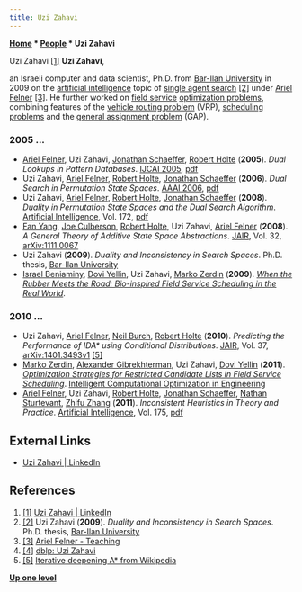```yaml
---
title: Uzi Zahavi
---
```

**[Home](Home "Home") \* [People](People "People") \* Uzi Zahavi**



 [](https://www.linkedin.com/in/uzi-zahavi-8a54a32/) Uzi Zahavi <a id="cite-note-1" href="#cite-ref-1">[1]</a> 
**Uzi Zahavi**,  

an Israeli computer and data scientist, Ph.D. from [Bar-Ilan University](Bar-Ilan_University "Bar-Ilan University") in 2009 on the [artificial intelligence](Artificial_Intelligence "Artificial Intelligence") topic of [single agent search](https://en.wikipedia.org/wiki/Iterative_deepening_A*)
<a id="cite-note-2" href="#cite-ref-2">[2]</a> under [Ariel Felner](Ariel_Felner "Ariel Felner") <a id="cite-note-3" href="#cite-ref-3">[3]</a>. 
He further worked on [field service](https://en.wikipedia.org/wiki/Field_service_management) [optimization problems](https://en.wikipedia.org/wiki/Optimization_problem), combining features of the [vehicle routing problem](https://en.wikipedia.org/wiki/Vehicle_routing_problem) (VRP), [scheduling problems](https://en.wikipedia.org/wiki/Nurse_scheduling_problem) and the [general assignment problem](https://en.wikipedia.org/wiki/Assignment_problem) (GAP). 



### 2005 ...


* [Ariel Felner](Ariel_Felner "Ariel Felner"), Uzi Zahavi, [Jonathan Schaeffer](Jonathan_Schaeffer "Jonathan Schaeffer"), [Robert Holte](Robert_Holte "Robert Holte") (**2005**). *Dual Lookups in Pattern Databases*. [IJCAI 2005](Conferences#IJCAI2005 "Conferences"), [pdf](http://webdocs.cs.ualberta.ca/~jonathan/publications/ai_publications/ijcai05pdb.pdf)
* Uzi Zahavi, [Ariel Felner](Ariel_Felner "Ariel Felner"), [Robert Holte](Robert_Holte "Robert Holte"), [Jonathan Schaeffer](Jonathan_Schaeffer "Jonathan Schaeffer") (**2006**). *Dual Search in Permutation State Spaces*. [AAAI 2006](Conferences#AAAI-2006 "Conferences"), [pdf](https://www.aaai.org/Papers/AAAI/2006/AAAI06-169.pdf)
* Uzi Zahavi, [Ariel Felner](Ariel_Felner "Ariel Felner"), [Robert Holte](Robert_Holte "Robert Holte"), [Jonathan Schaeffer](Jonathan_Schaeffer "Jonathan Schaeffer") (**2008**). *Duality in Permutation State Spaces and the Dual Search Algorithm*. [Artificial Intelligence](https://en.wikipedia.org/wiki/Artificial_Intelligence_%28journal%29), Vol. 172, [pdf](https://webdocs.cs.ualberta.ca/~holte/Publications/aij2007dualdraft.pdf)
* [Fan Yang](index.php?title=Fan_Yang&action=edit&redlink=1 "Fan Yang (page does not exist)"), [Joe Culberson](Joe_Culberson "Joe Culberson"), [Robert Holte](Robert_Holte "Robert Holte"), Uzi Zahavi, [Ariel Felner](Ariel_Felner "Ariel Felner") (**2008**). *A General Theory of Additive State Space Abstractions*. [JAIR](https://en.wikipedia.org/wiki/Journal_of_Artificial_Intelligence_Research), Vol. 32, [arXiv:1111.0067](https://arxiv.org/abs/1111.0067)
* Uzi Zahavi (**2009**). *Duality and Inconsistency in Search Spaces*. Ph.D. thesis, [Bar-Ilan University](Bar-Ilan_University "Bar-Ilan University")
* [Israel Beniaminy](https://scholar.google.com/citations?user=pbbhII4AAAAJ&hl=en), [Dovi Yellin](https://dblp.uni-trier.de/pers/hd/y/Yellin:Dovi), Uzi Zahavi, [Marko Zerdin](https://dblp.uni-trier.de/pers/z/Zerdin:Marko.html) (**2009**). *[When the Rubber Meets the Road: Bio-inspired Field Service Scheduling in the Real World](https://link.springer.com/chapter/10.1007/978-3-540-85152-3_9)*.


### 2010 ...


* Uzi Zahavi, [Ariel Felner](Ariel_Felner "Ariel Felner"), [Neil Burch](index.php?title=Neil_Burch&action=edit&redlink=1 "Neil Burch (page does not exist)"), [Robert Holte](Robert_Holte "Robert Holte") (**2010**). *Predicting the Performance of IDA\* using Conditional Distributions*. [JAIR](https://en.wikipedia.org/wiki/Journal_of_Artificial_Intelligence_Research), Vol. 37, [arXiv:1401.3493v1](https://arxiv.org/abs/1401.3493) <a id="cite-note-5" href="#cite-ref-5">[5]</a>
* [Marko Zerdin](https://dblp.uni-trier.de/pers/z/Zerdin:Marko.html), [Alexander Gibrekhterman](https://dblp.uni-trier.de/pers/g/Gibrekhterman:Alexander.html), Uzi Zahavi, [Dovi Yellin](https://dblp.uni-trier.de/pers/hd/y/Yellin:Dovi) (**2011**). *[Optimization Strategies for Restricted Candidate Lists in Field Service Scheduling](https://link.springer.com/chapter/10.1007/978-3-642-21705-0_3)*. [Intelligent Computational Optimization in Engineering](https://link.springer.com/book/10.1007/978-3-642-21705-0)
* [Ariel Felner](Ariel_Felner "Ariel Felner"), Uzi Zahavi, [Robert Holte](Robert_Holte "Robert Holte"), [Jonathan Schaeffer](Jonathan_Schaeffer "Jonathan Schaeffer"), [Nathan Sturtevant](Nathan_Sturtevant "Nathan Sturtevant"), [Zhifu Zhang](index.php?title=Zhifu_Zhang&action=edit&redlink=1 "Zhifu Zhang (page does not exist)") (**2011**). *Inconsistent Heuristics in Theory and Practice*. [Artificial Intelligence](https://en.wikipedia.org/wiki/Artificial_Intelligence_%28journal%29), Vol. 175, [pdf](https://www.cs.du.edu/~sturtevant/papers/incnew.pdf)


## External Links


* [Uzi Zahavi | LinkedIn](https://www.linkedin.com/in/uzi-zahavi-8a54a32/)


## References


1. <a id="cite-ref-1" href="#cite-note-1">[1]</a> [Uzi Zahavi | LinkedIn](https://www.linkedin.com/in/uzi-zahavi-8a54a32/)
2. <a id="cite-ref-2" href="#cite-note-2">[2]</a> Uzi Zahavi (**2009**). *Duality and Inconsistency in Search Spaces*. Ph.D. thesis, [Bar-Ilan University](Bar-Ilan_University "Bar-Ilan University")
3. <a id="cite-ref-3" href="#cite-note-3">[3]</a> [Ariel Felner - Teaching](http://www.ise.bgu.ac.il/faculty/felner/newsite/Pages/Teaching.htm)
4. <a id="cite-ref-4" href="#cite-note-4">[4]</a> [dblp: Uzi Zahavi](https://dblp.uni-trier.de/pers/hd/z/Zahavi:Uzi)
5. <a id="cite-ref-5" href="#cite-note-5">[5]</a> [Iterative deepening A\* from Wikipedia](https://en.wikipedia.org/wiki/Iterative_deepening_A*)

**[Up one level](People "People")**







 
